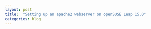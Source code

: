 ```yaml
---
layout: post
title:  "Setting up an apache2 webserver on openSUSE Leap 15.0"
categories: blog
---
```


